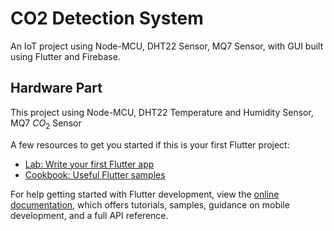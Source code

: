 # CO2 Detection System

An IoT project using Node-MCU, DHT22 Sensor, MQ7 Sensor, with GUI built using Flutter and Firebase.

## Hardware Part

This project using Node-MCU, DHT22 Temperature and Humidity Sensor, MQ7 $CO_2$ Sensor

A few resources to get you started if this is your first Flutter project:

- [Lab: Write your first Flutter app](https://docs.flutter.dev/get-started/codelab)
- [Cookbook: Useful Flutter samples](https://docs.flutter.dev/cookbook)

For help getting started with Flutter development, view the
[online documentation](https://docs.flutter.dev/), which offers tutorials,
samples, guidance on mobile development, and a full API reference.
